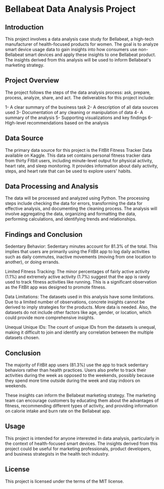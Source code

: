 # Bellabeat Data Analysis Project
## Introduction
This project involves a data analysis case study for Bellabeat, a high-tech manufacturer of health-focused products for women. The goal is to analyze smart device usage data to gain insights into how consumers use non-Bellabeat smart devices and apply these insights to one Bellabeat product. The insights derived from this analysis will be used to inform Bellabeat's marketing strategy.

## Project Overview
The project follows the steps of the data analysis process: ask, prepare, process, analyze, share, and act. The deliverables for this project include:

1- A clear summary of the business task
2- A description of all data sources used
3- Documentation of any cleaning or manipulation of data
4- A summary of the analysis
5- Supporting visualizations and key findings
6- High-level recommendations based on the analysis

## Data Source
The primary data source for this project is the FitBit Fitness Tracker Data available on Kaggle. This data set contains personal fitness tracker data from thirty Fitbit users, including minute-level output for physical activity, heart rate, and sleep monitoring. It provides information about daily activity, steps, and heart rate that can be used to explore users' habits.

## Data Processing and Analysis
The data will be processed and analyzed using Python. The processing steps include checking the data for errors, transforming the data for effective analysis, and documenting the cleaning process. The analysis will involve aggregating the data, organizing and formatting the data, performing calculations, and identifying trends and relationships.

## Findings and Conclusion
Sedentary Behavior: Sedentary minutes account for 81.3% of the total. This implies that users are primarily using the FitBit app to log daily activities such as daily commutes, inactive movements (moving from one location to another), or doing errands.

Limited Fitness Tracking: The minor percentages of fairly active activity (1.1%) and extremely active activity (1.7%) suggest that the app is rarely used to track fitness activities like running. This is a significant observation as the FitBit app was designed to promote fitness.

Data Limitations: The datasets used in this analysis have some limitations. Due to a limited number of observations, concrete insights cannot be derived to imply strategies for the products. More data is needed. Also, the datasets do not include other factors like age, gender, or location, which could provide more comprehensive insights.

Unequal Unique IDs: The count of unique IDs from the datasets is unequal, making it difficult to join and identify any correlation between the multiple datasets chosen.

## Conclusion
The majority of FitBit app users (81.3%) use the app to track sedentary behaviors rather than health practices. Users also prefer to track their activities during the week as opposed to the weekends, possibly because they spend more time outside during the week and stay indoors on weekends.

These insights can inform the Bellabeat marketing strategy. The marketing team can encourage customers by educating them about the advantages of fitness, recommending different types of activity, and providing information on calorie intake and burn rate on the Bellabeat app.

## Usage
This project is intended for anyone interested in data analysis, particularly in the context of health-focused smart devices. The insights derived from this project could be useful for marketing professionals, product developers, and business strategists in the health tech industry.

## License
This project is licensed under the terms of the MIT license.
